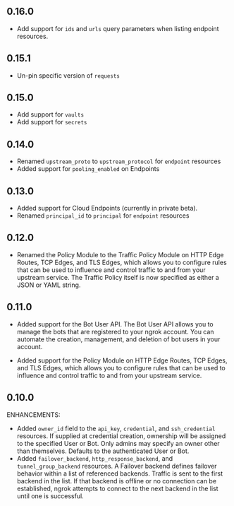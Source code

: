 <!-- Code generated for API Clients. DO NOT EDIT. -->
## 0.16.0
* Add support for `ids` and `urls` query parameters when listing endpoint resources. 

## 0.15.1
* Un-pin specific version of `requests`

## 0.15.0
* Add support for `vaults`
* Add support for `secrets`

## 0.14.0
* Renamed `upstream_proto` to `upstream_protocol` for `endpoint` resources
* Added support for `pooling_enabled` on Endpoints

## 0.13.0
* Added support for Cloud Endpoints (currently in private beta).
* Renamed `principal_id` to `principal` for `endpoint` resources

## 0.12.0
* Renamed the Policy Module to the Traffic Policy Module on HTTP Edge Routes, TCP Edges, and TLS Edges, which allows you to configure rules that can be used to influence and control traffic to and from your upstream service. The Traffic Policy itself is now specified as either a JSON or YAML string.

## 0.11.0

* Added support for the Bot User API. The Bot User API allows you to manage the bots that are registered to your ngrok account. You can automate the creation, management, and deletion of bot users in your account.

* Added support for the Policy Module on HTTP Edge Routes, TCP Edges, and TLS Edges, which allows you to configure rules that can be used to influence and control traffic to and from your upstream service.

## 0.10.0

ENHANCEMENTS:

* Added `owner_id` field to the `api_key`, `credential`, and `ssh_credential` resources. If supplied at credential creation, ownership will be assigned to the specified User or Bot. Only admins may specify an owner other than themselves. Defaults to the authenticated User or Bot.
* Added `failover_backend`, `http_response_backend`, and `tunnel_group_backend` resources. A Failover backend defines failover behavior within a list of referenced backends. Traffic is sent to the first backend in the list. If that backend is offline or no connection can be established, ngrok attempts to connect to the next backend in the list until one is successful.
